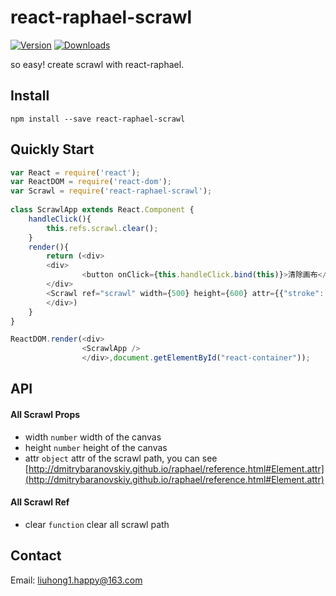 # react-raphael-scrawl

[![Version](https://img.shields.io/npm/v/react-raphael-scrawl.svg)](https://www.npmjs.com/package/react-raphael-scrawl)
[![Downloads](https://img.shields.io/npm/dt/react-raphael-scrawl.svg)](https://www.npmjs.com/package/react-raphael-scrawl)

so easy! create scrawl with react-raphael.

## Install

    npm install --save react-raphael-scrawl
    
## Quickly Start

``` js
var React = require('react');
var ReactDOM = require('react-dom');
var Scrawl = require('react-raphael-scrawl');
	
class ScrawlApp extends React.Component {
    handleClick(){
        this.refs.scrawl.clear();
    }
    render(){
        return (<div>
        <div>
                <button onClick={this.handleClick.bind(this)}>清除画布</button>
        </div>        
        <Scrawl ref="scrawl" width={500} height={600} attr={{"stroke": "#000","stroke-width": 6}} />
        </div>)
    }
}

ReactDOM.render(<div>
                <ScrawlApp />
                </div>,document.getElementById("react-container"));
```

## API

#### All Scrawl Props

- width `number` width of the canvas
- height `number` height of the canvas
- attr `object` attr of the scrawl path, you can see [http://dmitrybaranovskiy.github.io/raphael/reference.html#Element.attr](http://dmitrybaranovskiy.github.io/raphael/reference.html#Element.attr)

#### All Scrawl Ref

- clear `function` clear all scrawl path

## Contact

Email: [liuhong1.happy@163.com](mailto:liuhong1.happy@163.com)